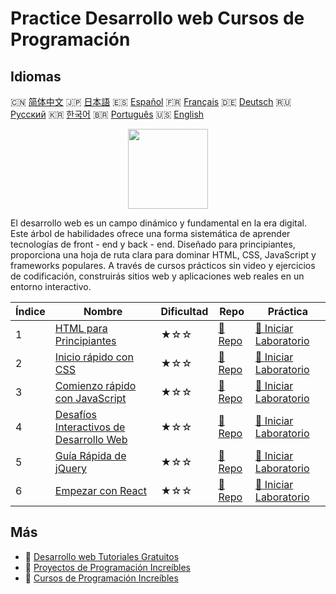 # Practice Desarrollo web Cursos de Programación

## Idiomas

🇨🇳 [简体中文](README_zh.md) 🇯🇵 [日本語](README_ja.md) 🇪🇸 [Español](README_es.md) 🇫🇷 [Français](README_fr.md) 🇩🇪 [Deutsch](README_de.md) 🇷🇺 [Русский](README_ru.md) 🇰🇷 [한국어](README_ko.md) 🇧🇷 [Português](README_pt.md) 🇺🇸 [English](README.md) 

<div align="center">
<img width="128px" src="https://file.labex.io/path/NHa0nG5axMBE.png">
</div>

El desarrollo web es un campo dinámico y fundamental en la era digital. Este árbol de habilidades ofrece una forma sistemática de aprender tecnologías de front - end y back - end. Diseñado para principiantes, proporciona una hoja de ruta clara para dominar HTML, CSS, JavaScript y frameworks populares. A través de cursos prácticos sin video y ejercicios de codificación, construirás sitios web y aplicaciones web reales en un entorno interactivo.

|   Índice | Nombre                                                                                                        | Dificultad   | Repo                                                                            | Práctica                                                                                     |
|----------|---------------------------------------------------------------------------------------------------------------|--------------|---------------------------------------------------------------------------------|----------------------------------------------------------------------------------------------|
|        1 | [HTML para Principiantes](https://labex.io/es/courses/html-for-beginners)                                     | ★☆☆          | [🔗 Repo](https://github.com/labex-labs/html-for-beginners)                     | [🚀 Iniciar Laboratorio](https://labex.io/es/courses/html-for-beginners)                     |
|        2 | [Inicio rápido con CSS](https://labex.io/es/courses/quick-start-with-css)                                     | ★☆☆          | [🔗 Repo](https://github.com/labex-labs/quick-start-with-css)                   | [🚀 Iniciar Laboratorio](https://labex.io/es/courses/quick-start-with-css)                   |
|        3 | [Comienzo rápido con JavaScript](https://labex.io/es/courses/quick-start-with-javascript)                     | ★☆☆          | [🔗 Repo](https://github.com/labex-labs/quick-start-with-javascript)            | [🚀 Iniciar Laboratorio](https://labex.io/es/courses/quick-start-with-javascript)            |
|        4 | [Desafíos Interactivos de Desarrollo Web](https://labex.io/es/courses/web-development-interactive-challenges) | ★☆☆          | [🔗 Repo](https://github.com/labex-labs/web-development-interactive-challenges) | [🚀 Iniciar Laboratorio](https://labex.io/es/courses/web-development-interactive-challenges) |
|        5 | [Guía Rápida de jQuery](https://labex.io/es/courses/quick-start-with-jquery)                                  | ★☆☆          | [🔗 Repo](https://github.com/labex-labs/quick-start-with-jquery)                | [🚀 Iniciar Laboratorio](https://labex.io/es/courses/quick-start-with-jquery)                |
|        6 | [Empezar con React](https://labex.io/es/courses/quick-start-with-react)                                       | ★☆☆          | [🔗 Repo](https://github.com/labex-labs/quick-start-with-react)                 | [🚀 Iniciar Laboratorio](https://labex.io/es/courses/quick-start-with-react)                 |

## Más

- 🔗 [Desarrollo web Tutoriales Gratuitos](https://github.com/labex-labs/web-development-free-tutorials)
- 🔗 [Proyectos de Programación Increíbles](https://github.com/labex-labs/awesome-programming-projects)
- 🔗 [Cursos de Programación Increíbles](https://github.com/labex-labs/awesome-programming-courses)

